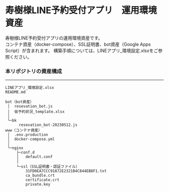 # 寿樹様LINE予約受付アプリ　運用環境資産
寿樹様LINE予約受付アプリの運用環境資産です。  
コンテナ資産（docker-compose）、SSL証明書、bot資産（Google Apps Script）が含まれます。
構築手順については、LINEアプリ_環境設定.xlsxをご参照ください。  

### 本リポジトリの資産構成
***
```
LINEアプリ_環境設定.xlsx
README.md

bot（bot資産）
 │  resevation_bot.js
 │  仮予約状況_template.xlsx
 │
 └─bk
      resevation_bot-20230512.js
www（コンテナ資産）
 │  .env.production
 │  docker-compose.yml
 │
 └─nginx
     ├─conf.d
     │   default.conf
     │
     └─ssl（SSL証明書・認証ファイル）
         31FD0EA7CCC91872E2321B4C844EB8F1.txt
         ca_bundle.crt
         certificate.crt
         private.key
```
